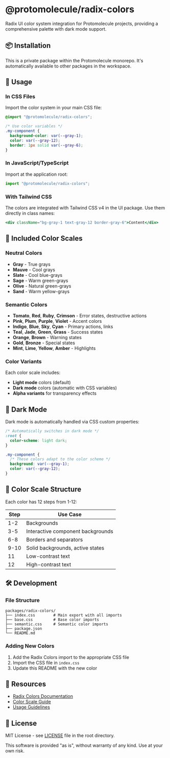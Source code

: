 # @protomolecule/radix-colors

Radix UI color system integration for Protomolecule projects, providing a comprehensive palette with dark mode support.

## 📦 Installation

This is a private package within the Protomolecule monorepo. It's automatically available to other packages in the workspace.

## 🚀 Usage

### In CSS Files

Import the color system in your main CSS file:

```css
@import "@protomolecule/radix-colors";

/* Use color variables */
.my-component {
  background-color: var(--gray-1);
  color: var(--gray-12);
  border: 1px solid var(--gray-6);
}
```

### In JavaScript/TypeScript

Import at the application root:

```javascript
import "@protomolecule/radix-colors";
```

### With Tailwind CSS

The colors are integrated with Tailwind CSS v4 in the UI package. Use them directly in class names:

```jsx
<div className="bg-gray-1 text-gray-12 border-gray-6">Content</div>
```

## 🎨 Included Color Scales

### Neutral Colors

- **Gray** - True grays
- **Mauve** - Cool grays
- **Slate** - Cool blue-grays
- **Sage** - Warm green-grays
- **Olive** - Natural green-grays
- **Sand** - Warm yellow-grays

### Semantic Colors

- **Tomato**, **Red**, **Ruby**, **Crimson** - Error states, destructive actions
- **Pink**, **Plum**, **Purple**, **Violet** - Accent colors
- **Indigo**, **Blue**, **Sky**, **Cyan** - Primary actions, links
- **Teal**, **Jade**, **Green**, **Grass** - Success states
- **Orange**, **Brown** - Warning states
- **Gold**, **Bronze** - Special states
- **Mint**, **Lime**, **Yellow**, **Amber** - Highlights

### Color Variants

Each color scale includes:

- **Light mode** colors (default)
- **Dark mode** colors (automatic with CSS variables)
- **Alpha variants** for transparency effects

## 🌙 Dark Mode

Dark mode is automatically handled via CSS custom properties:

```css
/* Automatically switches in dark mode */
:root {
  color-scheme: light dark;
}

.my-component {
  /* These colors adapt to the color scheme */
  background: var(--gray-1);
  color: var(--gray-12);
}
```

## 📐 Color Scale Structure

Each color has 12 steps from 1-12:

| Step | Use Case                          |
| ---- | --------------------------------- |
| 1-2  | Backgrounds                       |
| 3-5  | Interactive component backgrounds |
| 6-8  | Borders and separators            |
| 9-10 | Solid backgrounds, active states  |
| 11   | Low-contrast text                 |
| 12   | High-contrast text                |

## 🛠️ Development

### File Structure

```
packages/radix-colors/
├── index.css        # Main export with all imports
├── base.css         # Base color imports
├── semantic.css     # Semantic color imports
├── package.json
└── README.md
```

### Adding New Colors

1. Add the Radix Colors import to the appropriate CSS file
2. Import the CSS file in `index.css`
3. Update this README with the new color

## 🔗 Resources

- [Radix Colors Documentation](https://www.radix-ui.com/colors)
- [Color Scale Guide](https://www.radix-ui.com/colors/docs/palette-composition/scales)
- [Usage Guidelines](https://www.radix-ui.com/colors/docs/palette-composition/usage)

## 📄 License

MIT License - see [LICENSE](../../LICENSE) file in the root directory.

This software is provided "as is", without warranty of any kind. Use at your own risk.
